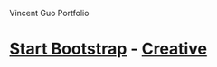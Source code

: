 Vincent Guo Portfolio

# [Start Bootstrap](http://startbootstrap.com/) - [Creative](http://startbootstrap.com/template-overviews/creative/)


